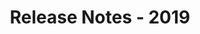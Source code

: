 ﻿---
title: Release Notes - 2019
description: "Release Notes - 2019 – learn about the latest updates and fixes."
type: docs
weight: 20
url: /cpp/release-notes-2019/
---


